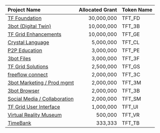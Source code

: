 
| Project Name | Allocated Grant | Token Name |
|:-------------|---------------:|:------------|
| [TF Foundation](foundation_proj.md)	| 30,000,000		| TFT_FD |
| [3bot (Digital Twin)](3botproj.md)	| 10,000,000		| TFT_3B |
| [TF Grid Enhancements](gridenhancements.md)	| 10,000,000		| TFT_GE |
| [Crystal Language](crystallang_proj.md)	| 5,000,000		| TFT_CL  |
| [P2P Education](planed.md)	| 3,000,000		| TFT_PE |
| [3bot Files](3botfiles.md)	| 3,000,000		| TFT_3F |
| [TF Grid Solutions](gridsolutions.md)	| 2,500,000		| TFT_GS |
| [freeflow connect](3botconnect.md) 	| 2,000,000		| TFT_3C |
| [3bot Marketing / Prod mgmt](3botmarketing.md)	| 2,000,000		| TFT_3M |
| [3bot Browser](3botbrowser.md)	 | 2,000,000		| TFT_3B |
| [Social Media / Collaboration](socialmedia_proj.md) | 2,000,000		| TFT_SM |
| [TF Grid User Interface](griduserinterface.md)	| 1,000,000		| TFT_UI |
| [Virtual Reality Museum](vrmuseum.md)	| 500,000		| TFT_VR |
| [TimeBank](timebank.md)	| 333,333		| TFT_TB |

<!-- !!!include:tdeoverview_detail_branded -->